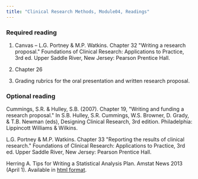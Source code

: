 ```yaml
---
title: "Clinical Research Methods, Module04, Readings"
---
```


### Required reading

1. Canvas – L.G. Portney & M.P. Watkins. Chapter 32 "Writing a research proposal." Foundations of Clinical Research: Applications to Practice, 3rd ed. Upper Saddle River, New Jersey: Pearson Prentice Hall.

2. Chapter 26

3. Grading rubrics for the oral presentation and written research proposal.

### Optional reading

Cummings, S.R. & Hulley, S.B. (2007). Chapter 19, "Writing and funding a research proposal." In S.B. Hulley, S.R. Cummings, W.S. Browner, D. Grady, & T.B. Newman (eds), Designing Clinical Research, 3rd edition. Philadelphia: Lippincott Williams & Wilkins.

L.G. Portney & M.P. Watkins. Chapter 33 "Reporting the results of clinical research." Foundations of Clinical Research: Applications to Practice, 3rd ed. Upper Saddle River, New Jersey: Pearson Prentice Hall.

Herring A. Tips for Writing a Statistical Analysis Plan. Amstat News 2013 (April 1). Available in [html format](http://magazine.amstat.org/blog/2013/04/01/writingtipsfunding2013/).
